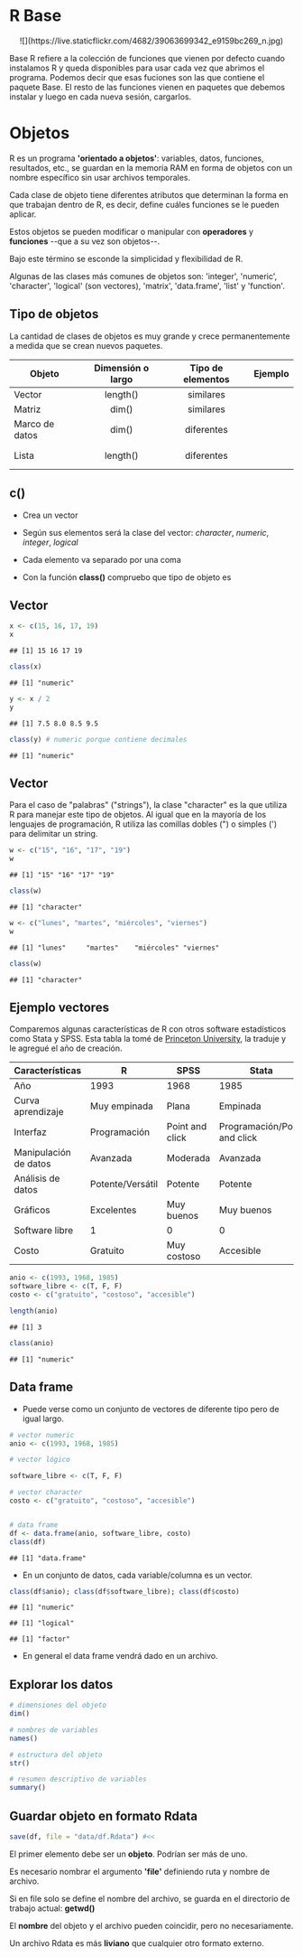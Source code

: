 

<!-- Now let's talk details. -->

<!-- xfun -->

<!-- https://cran.r-project.org/web/packages/xfun/vignettes/xfun.html -->

# R Base

<center>
![](https://live.staticflickr.com/4682/39063699342_e9159bc269_n.jpg)
</center>

Base R refiere a la colección de funciones que vienen por defecto cuando instalamos R y queda disponibles para usar cada vez que abrimos el programa. Podemos decir que esas fuciones son las que contiene el paquete Base. El resto de las funciones vienen en paquetes que debemos instalar y luego en cada nueva sesión, cargarlos.

# Objetos

R es un programa **'orientado a objetos'**: variables, datos, funciones, resultados, etc., se guardan en la memoria RAM en forma de objetos con un nombre específico sin usar archivos temporales. 

Cada clase de objeto tiene diferentes atributos que determinan la forma en que trabajan dentro de R, es decir, define cuáles funciones se le pueden aplicar. 

Estos objetos se pueden modificar o manipular con **operadores** y **funciones** --que a su vez son objetos--. 

Bajo este término se esconde la simplicidad y flexibilidad de R. 

Algunas de las clases más comunes de objetos son: 'integer', 'numeric', 'character', 'logical' (son vectores), 'matrix', 'data.frame', 'list' y 'function'.


## Tipo de objetos

La cantidad de clases de objetos es muy grande y crece permanentemente a medida que se crean nuevos paquetes.


| Objeto      | Dimensión o largo           | Tipo de elementos | Ejemplo
|---------------|:-------------:|:------:|:------:|
| Vector    | length() | similares |<!--html_preserve--><i class="fas  fa-ellipsis-v fa-3x " style="color:red;"></i><!--/html_preserve--> |
| Matriz   | dim() | similares |   <!--html_preserve--><i class="fas  fa-ellipsis-v fa-3x " style="color:red;"></i><!--/html_preserve--><!--html_preserve--><i class="fas  fa-ellipsis-v fa-3x " style="color:red;"></i><!--/html_preserve--> |
| Marco de datos    | dim() | diferentes |<!--html_preserve--><i class="fas  fa-ellipsis-v fa-3x " style="color:red;"></i><!--/html_preserve--><!--html_preserve--><i class="fas  fa-ellipsis-v fa-3x " style="color:blue;"></i><!--/html_preserve--> <!--html_preserve--><i class="fas  fa-ellipsis-v fa-3x " style="color:green;"></i><!--/html_preserve-->|
| Lista   | length() | diferentes |<!--html_preserve--><i class="fas  fa-circle " style="color:red;"></i><!--/html_preserve--> <br> <!--html_preserve--><i class="fas  fa-circle " style="color:blue;"></i><!--/html_preserve--> <br> <!--html_preserve--><i class="fas  fa-circle " style="color:green;"></i><!--/html_preserve-->| 


## c()

- Crea un vector

- Según sus elementos será la clase del vector: *character*, *numeric*, *integer*, *logical*

- Cada elemento va separado por una coma

- Con la función **class()** compruebo que tipo de objeto es


## Vector


```r
x <- c(15, 16, 17, 19)
x
```

```
## [1] 15 16 17 19
```

```r
class(x)
```

```
## [1] "numeric"
```


```r
y <- x / 2
y
```

```
## [1] 7.5 8.0 8.5 9.5
```

```r
class(y) # numeric porque contiene decimales
```

```
## [1] "numeric"
```


## Vector

Para el caso de "palabras" ("strings"), la clase "character" es la que utiliza R para manejar este tipo de objetos. Al igual que en la mayoría de los lenguajes de programación, R utiliza las comillas 
dobles (") o simples (') para delimitar un string. 

<!-- # Nótese que al usar las comillas se puede incluir cualquier caracter dentro,  -->
<!-- # sin tener que preocuparse de que R lo interprete como un comando. Es decir,  -->
<!-- # se toma lo que está entre comillas de forma literal, razón por la cual  -->
<!-- # estos tipos de objetos son llamados "strings literals" muchas veces. -->


```r
w <- c("15", "16", "17", "19")
w
```

```
## [1] "15" "16" "17" "19"
```

```r
class(w)
```

```
## [1] "character"
```


```r
w <- c("lunes", "martes", "miércoles", "viernes")
w
```

```
## [1] "lunes"     "martes"    "miércoles" "viernes"
```

```r
class(w)
```

```
## [1] "character"
```


## Ejemplo vectores

Comparemos algunas características de R con otros software estadísticos como Stata y SPSS.
Esta tabla la tomé de [Princeton University](https://imgv2-2-f.scribdassets.com/img/document/353774131/original/365bf63409/1573401036?v=1), la traduje y le agregué el año de creación.

|Características | R | SPSS | Stata |
|-----------------|-------|----------|----------------|
| Año | 1993| 1968 | 1985|
| Curva aprendizaje | Muy empinada | Plana  | Empinada |
| Interfaz| Programación| Point and click | Programación/Point and click |
| Manipulación de datos| Avanzada | Moderada | Avanzada |
| Análisis de datos| Potente/Versátil | Potente | Potente|
| Gráficos| Excelentes|Muy buenos | Muy buenos |
|Software libre| 1| 0| 0 |
|Costo| Gratuito| Muy costoso| Accesible |


```r
anio <- c(1993, 1968, 1985)
software_libre <- c(T, F, F)
costo <- c("gratuito", "costoso", "accesible")
```


```r
length(anio)
```

```
## [1] 3
```

```r
class(anio)
```

```
## [1] "numeric"
```


## Data frame

- Puede verse como un conjunto de vectores de diferente tipo pero de igual largo.


```r
# vector numeric
anio <- c(1993, 1968, 1985)

# vector lógico

software_libre <- c(T, F, F)

# vector character
costo <- c("gratuito", "costoso", "accesible")


# data frame
df <- data.frame(anio, software_libre, costo)
class(df)
```

```
## [1] "data.frame"
```
- En un conjunto de datos, cada variable/columna es un vector. 


```r
class(df$anio); class(df$software_libre); class(df$costo)
```

```
## [1] "numeric"
```

```
## [1] "logical"
```

```
## [1] "factor"
```

- En general el data frame vendrá dado en un archivo.

## Explorar los datos


```r
# dimensiones del objeto
dim()
```

```r
# nombres de variables
names()

# estructura del objeto
str()

# resumen descriptivo de variables
summary()
```

## Guardar objeto en formato Rdata


```r
save(df, file = "data/df.Rdata") #<<
```

El primer elemento debe ser un **objeto**. Podrían ser más de uno.

Es necesario nombrar el argumento **'file'** definiendo ruta y nombre de archivo.

Si en file solo se define el nombre del archivo, se guarda en el directorio de trabajo actual: **getwd()**

El **nombre** del objeto y el archivo pueden coincidir, pero no necesariamente.

Un archivo Rdata es más **liviano** que cualquier otro formato externo.
